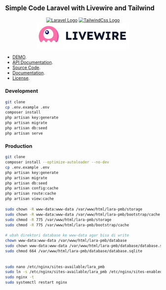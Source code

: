 ## Simple Code Laravel with Livewire and Tailwind

<p align="center">
    <a href="https://laravel.com" target="_blank"><img src="https://raw.githubusercontent.com/laravel/art/master/logo-lockup/5%20SVG/2%20CMYK/1%20Full%20Color/laravel-logolockup-cmyk-red.svg" width="200" alt="Laravel Logo"></a>
    <a href="https://tailwindcss.com" target="_blank"><img src="https://tailwindcss.com/_next/static/media/tailwindcss-logotype-white.944c5d0ef628083bb316f9b3d643385c86bcdb3d.svg" style="bg-red-100" width="200" alt="TailwindCss Logo"></a>
    <a href="https://tailwindcss.com" target="_blank"><img width="300" src="https://raw.githubusercontent.com/livewire/livewire/main/art/readme_logo.png" alt="Livewire Logo" style="bg-red-500" width="200"> </a>
</p>

* [DEMO](https://lara-simple-livewire.artefakcoding.my.id/login).
* [API Documentation](https://lara-simple-livewire.artefakcoding.my.id/api/docs).
* [Source Code](https://github.com/bagubr/simple-code-livewire-tailwind-laravel.git).
* [Documentation](https://github.com/bagubr/simple-code-livewire-tailwind-laravel.git/blob/main/README.md).
* [License](https://github.com/bagubr/simple-code-livewire-tailwind-laravel.git/blob/main/LICENSE).

### Development
```bash
git clone
cp .env.example .env
composer install
php artisan key:generate
php artisan migrate
php artisan db:seed
php artisan serve
```

### Production
```bash
git clone
composer install --optimize-autoloader --no-dev
cp .env.example .env
php artisan key:generate
php artisan migrate
php artisan db:seed
php artisan config:cache
php artisan route:cache
php artisan view:cache

sudo chown -R www-data:www-data /var/www/html/lara-pmb/storage
sudo chown -R www-data:www-data /var/www/html/lara-pmb/bootstrap/cache
sudo chmod -R 775 /var/www/html/lara-pmb/storage
sudo chmod -R 775 /var/www/html/lara-pmb/bootstrap/cache

# ubah direktori database ke www-data agar bisa di write
chown www-data:www-data /var/www/html/lara-pmb/database
sudo chown www-data:www-data /var/www/html/lara-pmb/database/database.sqlite
sudo chmod 664 /var/www/html/lara-pmb/database/database.sqlite


sudo nano /etc/nginx/sites-available/lara_pmb
sudo ln -s /etc/nginx/sites-available/lara_pmb /etc/nginx/sites-enabled/
sudo nginx -t
sudo systemctl restart nginx

```

